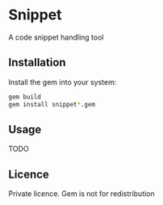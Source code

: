 # Snippet

A code snippet handling tool

## Installation

Install the gem into your system:

```bash
gem build
gem install snippet*.gem
```

## Usage

TODO

## Licence

Private licence. Gem is not for redistribution
